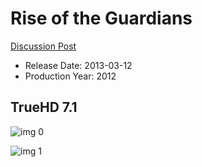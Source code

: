 # Rise of the Guardians

[Discussion Post](https://www.avsforum.com/threads/bass-eq-for-filtered-movies.2995212/post-58958464)

* Release Date: 2013-03-12
* Production Year: 2012

## TrueHD 7.1

![img 0](https://i.imgur.com/9uJdYMe.jpg)

![img 1](https://i.imgur.com/7FlfClT.png)

